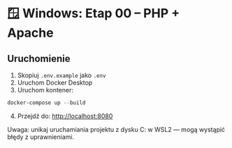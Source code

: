 # 🪟 Windows: Etap 00 – PHP + Apache

## Uruchomienie

1. Skopiuj `.env.example` jako `.env`
2. Uruchom Docker Desktop
3. Uruchom kontener:

```powershell
docker-compose up --build
```

4. Przejdź do: [http://localhost:8080](http://localhost:8080)

Uwaga: unikaj uruchamiania projektu z dysku C: w WSL2 — mogą wystąpić błędy z uprawnieniami.
